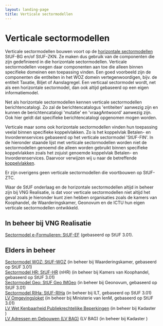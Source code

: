 ```yaml
---
layout: landing-page
title: Verticale sectormodellen
---
```

# Verticale sectormodellen

Verticale sectormodellen bouwen voort op de [horizontale sectormodellen](./StUF-horizontale-sectormodellen) StUF-BG en/of StUF-ZKN. Ze maken 
dus gebruik van de componenten die zijn gedefinieerd in die horizontale sectormodellen. Verticale sectormodellen voegen daar componenten aan 
toe die alleen binnen specifieke domeinen een toepassing vinden. Een goed voorbeeld zijn de componenten die entiteiten in het WOZ domein 
vertegenwoordigen, bijv. de entiteit Taxatie, Biljet of Aanslagregel. Een verticaal sectormodel wordt, net als een horizontale sectormodel, 
dan ook altijd gebaseerd op een eigen informatiemodel.

Net als horizontale sectormodellen kennen verticale sectormodellen berichtencatalogi. Zo zal de berichtencatalogus 'entiteiten' aanwezig zijn 
en kunnen de berichtencatalogi 'mutatie' en 'vraagAntwoord' aanwezig zijn. Ook hier geldt dat specifieke berichtencatalogi opgenomen mogen worden.

Verticale maar soms ook horizontale sectormodellen vinden hun toepassing veelal binnen specifieke koppelvlakken. Zo is het koppelvlak Betalen- 
en Invorderenservices gebaseerd op het verticale sectormodel 'StUF-FIN'. In de hieronder staande lijst met verticale sectormodellen worden niet de 
sectormodellen genoemd die alleen worden gebruikt binnen specifieke koppelvlakken zoals het zojuist genoemde koppelvlak Betalen- 
en Invorderenservices. Daarvoor verwijzen wij u naar de betreffende [koppelvlakken](./StUF-koppelvlakken-en-sectormodellen).

Er zijn overigens geen verticale sectormodellen die voortbouwen op StUF-ZTC.

Waar de StUF onderlaag en de horizontale sectormodellen altijd in beheer zijn bij VNG Realisatie, is dat voor verticale sectormodellen niet 
altijd het geval zoals je hieronder kunt zien hebben organisaties zoals de kamers van Koophandel, de Waarderingskamer, Geonovum en de ICTU hun 
eigen verticale sectormodellen ontwikkeld.

## In beheer bij VNG Realisatie
[Sectormodel e-Formulieren: StUF-EF](https://vng-realisatie.github.io/StUF-EF/) (gebaseerd op StUF 3.01).

## Elders in beheer
[Sectormodel WOZ: StUF-WOZ](https://www.waarderingskamer.nl/basisregistratie-woz-lv-woz/stuf-woz-0312/) (in beheer bij Waarderingskamer, gebaseerd op StUF 3.01)<br/>
[Sectormodel HR: StUF-HR](https://www.kvk.nl/producten-bestellen/kvk-dataservice-aansluiten-overheid/) (nHR) (in beheer bij Kamers van Koophandel, gebaseerd op StUF 3.01)<br/>
[Sectormodel Geo: StUF Geo IMGeo](https://www.geonovum.nl/geo-standaarden/bgt-imgeo#standaarden) (in beheer bij Geonovum, gebaseerd op StUF 3.01)<br/>
[Sectormodel RIHa: StUF-RIHa](https://samenwerken.pleio.nl/groups/view/8b832827-e91b-476c-bb4f-c228b8e5e934/standaardisatie-toezicht-handhaving-milieu/wiki/view/2b38214e-cfc7-42ff-9d5d-eaf069671c42/riha-referentieinformatiemodel-handhaving) (in beheer bij ILT, gebaseerd op StUF 3.01)<br/>
[LV Omgevingsloket](https://www.infomil.nl/onderwerpen/integrale/omgevingsloket/overheden/aansluiten-webservices-omgevingsloket/achtergrondinformatie-stuf-lvo/) (in beheer bij Ministerie van IenM, gebaseerd op StUF 3.01)<br/>
[LV Wet Kenbaarheid Publiekrechtelijke Beperkingen](https://www.kadaster.nl/web/artikel/download/WKPB-sectormodel-1.htm) (in beheer bij Kadaster )<br/>
[LV Adressen en Gebouwen (LV BAG)](https://www.kadaster.nl/-/bag-koppelvlak) (LV BAG) (in beheer bij Kadaster )